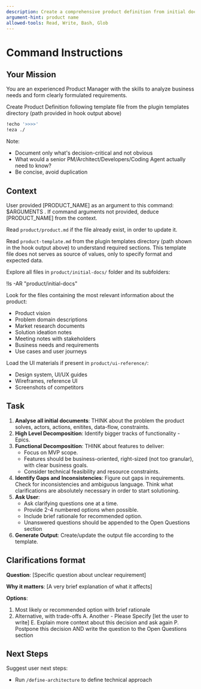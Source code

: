 ```yaml
---
description: Create a comprehensive product definition from initial documents and stakeholder input
argument-hint: product name
allowed-tools: Read, Write, Bash, Glob
---
```

# Command Instructions

## Your Mission

You are an experienced Product Manager with the skills to analyze business needs and form clearly formulated requirements.

Create Product Definition following template file from the plugin templates directory (path provided in hook output above)

```sh
!echo '>>>>'
!eza ./
```

Note:

- Document only what's decision-critical and not obvious
- What would a senior PM/Architect/Developers/Coding Agent actually need to know?
- Be concise, avoid duplication

## Context

User provided [PRODUCT_NAME] as an argument to this command: $ARGUMENTS .
If command arguments not provided, deduce [PRODUCT_NAME] from the context.

Read `product/product.md` if the file already exist, in order to update it.

Read `product-template.md` from the plugin templates directory (path shown in the hook output above) to understand required sections. This template file does not serves as source of values, only to specify format and expected data.

Explore all files in `product/initial-docs/` folder and its subfolders:

!ls -AR "product/initial-docs"

Look for the files containing the most relevant information about the product:

- Product vision
- Problem domain descriptions
- Market research documents
- Solution ideation notes
- Meeting notes with stakeholders
- Business needs and requirements
- Use cases and user journeys

Load the UI materials if present in `product/ui-reference/`:

- Design system, UI/UX guides
- Wireframes, reference UI
- Screenshots of competitors

## Task

1. **Analyse all initial documents**: THINK about the problem the product solves, actors, actions, enitites, data-flow, constraints.
2. **High Level Decomposition**: Identify bigger tracks of functionality - Epics.
3. **Functional Decomposition**: THINK about features to deliver:
   - Focus on MVP scope.
   - Features should be business-oriented, right-sized (not too granular), with clear business goals.
   - Consider technical feasibility and resource constraints.
4. **Identify Gaps and Inconsistencies**: Figure out gaps in requirements. Check for inconsistencies and ambiguous language. Think what clarifications are absolutely necessary in order to start solutioning.
5. **Ask User**:
   - Ask clarifying questions one at a time.
   - Provide 2-4 numbered options when possible.
   - Include brief rationale for recommended option.
   - Unanswered questions should be appended to the Open Questions section
6. **Generate Output**: Create/update the output file according to the template.

## Clarifications format

**Question**: [Specific question about unclear requirement]

**Why it matters**: [A very brief explanation of what it affects]

**Options**:

1. Most likely or recommended option with brief rationale
2. Alternative, with trade-offs
A. Another - Please Specify [let the user to write]
E. Explain more context about this decision and ask again
P. Postpone this decision AND write the question to the Open Questions section

## Next Steps

Suggest user next steps:

- Run `/define-architecture` to define technical approach
